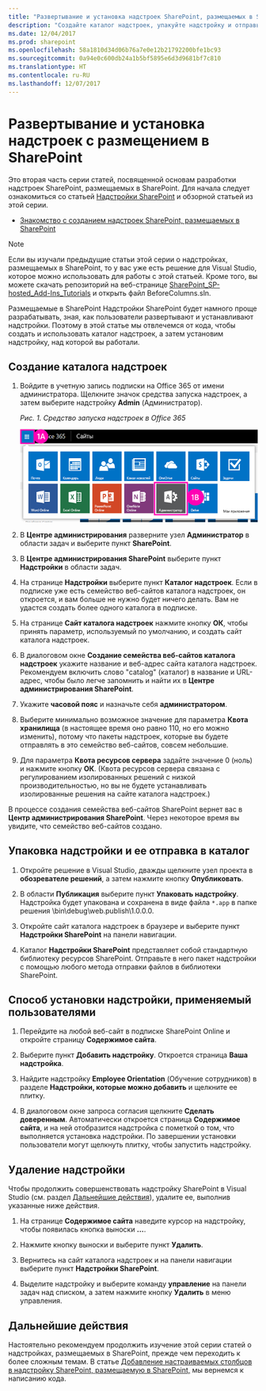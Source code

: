 ```yaml
---
title: "Развертывание и установка надстроек SharePoint, размещаемых в SharePoint"
description: "Создайте каталог надстроек, упакуйте надстройку и отправьте ее в каталог, установите и удалите надстройку."
ms.date: 12/04/2017
ms.prod: sharepoint
ms.openlocfilehash: 58a1810d34d06b76a7e0e12b21792200bfe1bc93
ms.sourcegitcommit: 0a94e0c600db24a1b5bf5895e6d3d9681bf7c810
ms.translationtype: HT
ms.contentlocale: ru-RU
ms.lasthandoff: 12/07/2017
---
```

# <a name="deploy-and-install-a-sharepoint-hosted-sharepoint-add-in"></a>Развертывание и установка надстроек с размещением в SharePoint

Это вторая часть серии статей, посвященной основам разработки надстроек SharePoint, размещаемых в SharePoint. Для начала следует ознакомиться со статьей [Надстройки SharePoint](sharepoint-add-ins.md) и обзорной статьей из этой серии.

-  [Знакомство с созданием надстроек SharePoint, размещаемых в SharePoint](get-started-creating-sharepoint-hosted-sharepoint-add-ins.md)
    
> [!NOTE]
> Если вы изучали предыдущие статьи этой серии о надстройках, размещаемых в SharePoint, то у вас уже есть решение для Visual Studio, которое можно использовать для работы с этой статьей. Кроме того, вы можете скачать репозиторий на веб-странице [SharePoint_SP-hosted_Add-Ins_Tutorials](https://github.com/OfficeDev/SharePoint_SP-hosted_Add-Ins_Tutorials) и открыть файл BeforeColumns.sln.

Размещаемые в SharePoint Надстройки SharePoint будет намного проще разрабатывать, зная, как пользователи развертывают и устанавливают надстройки. Поэтому в этой статье мы отвлечемся от кода, чтобы создать и использовать каталог надстроек, а затем установим надстройку, над которой вы работали.

## <a name="create-an-add-in-catalog"></a>Создание каталога надстроек

1. Войдите в учетную запись подписки на Office 365 от имени администратора. Щелкните значок средства запуска надстроек, а затем выберите надстройку **Admin** (Администратор).
    
   *Рис. 1. Средство запуска надстроек в Office 365*

   ![Средство запуска приложений в Office 365](../images/ec60797c-d329-4922-a811-70c64598f4d5.PNG)
 
2. В **Центре администрирования** разверните узел **Администратор** в области задач и выберите пункт **SharePoint**.
     
3. В **Центре администрирования SharePoint** выберите пункт **Надстройки** в области задач.
     
4. На странице **Надстройки** выберите пункт **Каталог надстроек**. Если в подписке уже есть семейство веб-сайтов каталога надстроек, он откроется, и вам больше не нужно будет ничего делать. Вам не удастся создать более одного каталога в подписке.    
 
5. На странице **Сайт каталога надстроек** нажмите кнопку **ОК**, чтобы принять параметр, используемый по умолчанию, и создать сайт каталога надстроек.    
 
6. В диалоговом окне **Создание семейства веб-сайтов каталога надстроек** укажите название и веб-адрес сайта каталога надстроек. Рекомендуем включить слово "catalog" (каталог) в название и URL-адрес, чтобы было легче запомнить и найти их в **Центре администрирования SharePoint**.   
 
7. Укажите **часовой пояс** и назначьте себя **администратором**.
    
8. Выберите минимально возможное значение для параметра **Квота хранилища** (в настоящее время оно равно 110, но его можно изменить), потому что пакеты надстроек, которые вы будете отправлять в это семейство веб-сайтов, совсем небольшие.
    
9. Для параметра **Квота ресурсов сервера** задайте значение 0 (ноль) и нажмите кнопку **ОК**. (Квота ресурсов сервера связана с регулированием изолированных решений с низкой производительностью, но вы не будете устанавливать изолированные решения на сайте каталога надстроек.) 
 
В процессе создания семейства веб-сайтов SharePoint вернет вас в **Центр администрирования SharePoint**. Через некоторое время вы увидите, что семейство веб-сайтов создано.

## <a name="package-the-add-in-and-upload-it-to-the-catalog"></a>Упаковка надстройки и ее отправка в каталог

1. Откройте решение в Visual Studio, дважды щелкните узел проекта в **обозревателе решений**, а затем нажмите кнопку **Опубликовать**.
     
2. В области **Публикация** выберите пункт **Упаковать надстройку**. Надстройка будет упакована и сохранена в виде файла `*.app` в папке решения \bin\debug\web.publish\1.0.0.0.  
 
3. Откройте сайт каталога надстроек в браузере и выберите пункт **Надстройки SharePoint** на панели навигации.

4. Каталог **Надстройки SharePoint** представляет собой стандартную библиотеку ресурсов SharePoint. Отправьте в него пакет надстройки с помощью любого метода отправки файлов в библиотеки SharePoint.

## <a name="install-the-add-in-as-end-users-do"></a>Способ установки надстройки, применяемый пользователями

1. Перейдите на любой веб-сайт в подписке SharePoint Online и откройте страницу **Содержимое сайта**.

2. Выберите пункт **Добавить надстройку**. Откроется страница **Ваша надстройка**.

3. Найдите надстройку **Employee Orientation** (Обучение сотрудников) в разделе **Надстройки, которые можно добавить** и щелкните ее плитку.

4. В диалоговом окне запроса согласия щелкните **Сделать доверенным**. Автоматически откроется страница **Содержимое сайта**, и на ней отобразится надстройка с пометкой о том, что выполняется установка надстройки. По завершении установки пользователи могут щелкнуть плитку, чтобы запустить надстройку.

## <a name="remove-the-add-in"></a>Удаление надстройки

Чтобы продолжить совершенствовать надстройку SharePoint в Visual Studio (см. раздел [Дальнейшие действия](#Nextsteps)), удалите ее, выполнив указанные ниже действия.

1. На странице **Содержимое сайта** наведите курсор на надстройку, чтобы появилась кнопка выноски **…**.

2. Нажмите кнопку выноски и выберите пункт **Удалить**.

3. Вернитесь на сайт каталога надстроек и на панели навигации выберите пункт **Надстройки SharePoint**.

4. Выделите надстройку и выберите команду **управление** на панели задач над списком, а затем нажмите кнопку **Удалить** в меню управления.

## <a name="next-steps"></a>Дальнейшие действия
<a name="Nextsteps"></a>

Настоятельно рекомендуем продолжить изучение этой серии статей о надстройках, размещаемых в SharePoint, прежде чем переходить к более сложным темам. В статье [Добавление настраиваемых столбцов в надстройку SharePoint, размещаемую в SharePoint,](add-custom-columns-to-a-sharepoint-hosted-sharepoint-add-in.md) мы вернемся к написанию кода.
 

 

